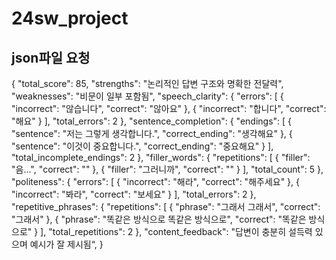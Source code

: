 # 24sw_project
## json파일 요청  
{
    "total_score": 85,
    "strengths": "논리적인 답변 구조와 명확한 전달력",
    "weaknesses": "비문이 일부 포함됨",
    "speech_clarity": {
      "errors": [
        { "incorrect": "않습니다", "correct": "않아요" },
        { "incorrect": "합니다", "correct": "해요" }
      ],
      "total_errors": 2
    },
    "sentence_completion": {
      "endings": [
        { "sentence": "저는 그렇게 생각합니다.", "correct_ending": "생각해요" },
        { "sentence": "이것이 중요합니다.", "correct_ending": "중요해요" }
      ],
      "total_incomplete_endings": 2
    },
    "filler_words": {
      "repetitions": [
        { "filler": "음...", "correct": "" },
        { "filler": "그러니까", "correct": "" }
      ],
      "total_count": 5
    },
    "politeness": {
      "errors": [
        { "incorrect": "해라", "correct": "해주세요" },
        { "incorrect": "봐라", "correct": "보세요" }
      ],
      "total_errors": 2
    },
    "repetitive_phrases": {
      "repetitions": [
        { "phrase": "그래서 그래서", "correct": "그래서" },
        { "phrase": "똑같은 방식으로 똑같은 방식으로", "correct": "똑같은 방식으로" }
      ],
      "total_repetitions": 2
    },
    "content_feedback": "답변이 충분히 설득력 있으며 예시가 잘 제시됨“,
  }